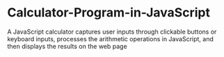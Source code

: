 # Calculator-Program-in-JavaScript
A JavaScript calculator captures user inputs through clickable buttons or keyboard inputs, processes the arithmetic operations in JavaScript, and then displays the results on the web page
